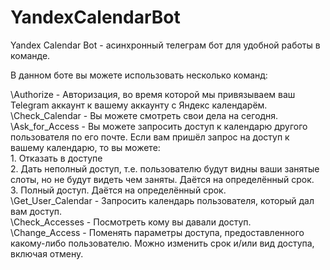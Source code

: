 # YandexCalendarBot

Yandex Calendar Bot - асинхронный телеграм бот для удобной работы в команде.  

В данном боте вы можете использовать несколько команд:  

  \Authorize - Авторизация, во время которой мы привязываем ваш Telegram аккаунт к вашему аккаунту с Яндекс календарём.  
  \Check_Calendar - Вы можете смотреть свои дела на сегодня.  
  \Ask_for_Access - Вы можете запросить доступ к календарю другого пользователя по его почте. Если вам пришёл запрос на доступ к вашему календарю, то вы можете:  
    1. Отказать в доступе  
    2. Дать неполный доступ, т.е. пользователю будут видны ваши занятые слоты, но не будут видеть чем заняты. Даётся на определённый срок.  
    3. Полный доступ. Даётся на определённый срок.  
  \Get_User_Calendar - Запросить календарь пользователя, который дал вам доступ.  
  \Check_Accesses - Посмотреть кому вы давали доступ.  
  \Change_Access - Поменять параметры доступа, предоставленного какому-либо пользователю. Можно изменить срок и/или вид доступа, включая отмену.
